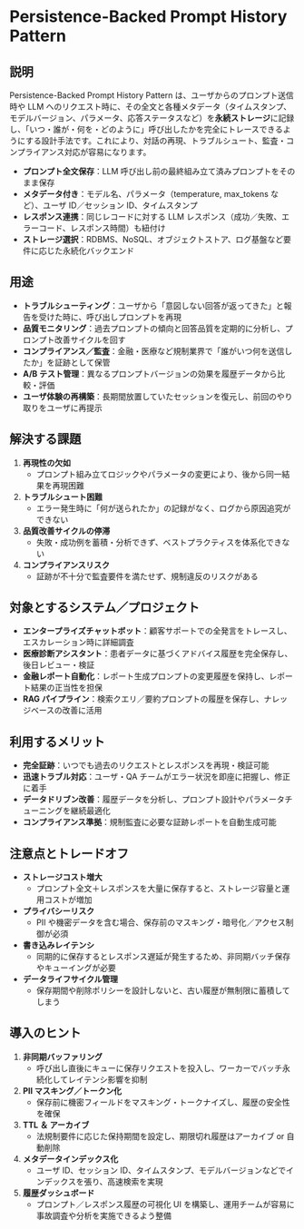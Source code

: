 # Persistence-Backed Prompt History Pattern

## 説明  
Persistence-Backed Prompt History Pattern は、ユーザからのプロンプト送信時や LLM へのリクエスト時に、その全文と各種メタデータ（タイムスタンプ、モデルバージョン、パラメータ、応答ステータスなど）を**永続ストレージ**に記録し、「いつ・誰が・何を・どのように」呼び出したかを完全にトレースできるようにする設計手法です。これにより、対話の再現、トラブルシュート、監査・コンプライアンス対応が容易になります。

- **プロンプト全文保存**：LLM 呼び出し前の最終組み立て済みプロンプトをそのまま保存  
- **メタデータ付き**：モデル名、パラメータ（temperature, max_tokens など）、ユーザ ID／セッション ID、タイムスタンプ  
- **レスポンス連携**：同じレコードに対する LLM レスポンス（成功／失敗、エラーコード、レスポンス時間）も紐付け  
- **ストレージ選択**：RDBMS、NoSQL、オブジェクトストア、ログ基盤など要件に応じた永続化バックエンド  

## 用途  
- **トラブルシューティング**：ユーザから「意図しない回答が返ってきた」と報告を受けた時に、呼び出しプロンプトを再現  
- **品質モニタリング**：過去プロンプトの傾向と回答品質を定期的に分析し、プロンプト改善サイクルを回す  
- **コンプライアンス／監査**：金融・医療など規制業界で「誰がいつ何を送信したか」を証跡として保管  
- **A/B テスト管理**：異なるプロンプトバージョンの効果を履歴データから比較・評価  
- **ユーザ体験の再構築**：長期間放置していたセッションを復元し、前回のやり取りをユーザに再提示  

## 解決する課題  
1. **再現性の欠如**  
   - プロンプト組み立てロジックやパラメータの変更により、後から同一結果を再現困難  
2. **トラブルシュート困難**  
   - エラー発生時に「何が送られたか」の記録がなく、ログから原因追究ができない  
3. **品質改善サイクルの停滞**  
   - 失敗・成功例を蓄積・分析できず、ベストプラクティスを体系化できない  
4. **コンプライアンスリスク**  
   - 証跡が不十分で監査要件を満たせず、規制違反のリスクがある  

## 対象とするシステム／プロジェクト  
- **エンタープライズチャットボット**：顧客サポートでの全発言をトレースし、エスカレーション時に詳細調査  
- **医療診断アシスタント**：患者データに基づくアドバイス履歴を完全保存し、後日レビュー・検証  
- **金融レポート自動化**：レポート生成プロンプトの変更履歴を保持し、レポート結果の正当性を担保  
- **RAG パイプライン**：検索クエリ／要約プロンプトの履歴を保存し、ナレッジベースの改善に活用  

## 利用するメリット  
- **完全証跡**：いつでも過去のリクエストとレスポンスを再現・検証可能  
- **迅速トラブル対応**：ユーザ・QA チームがエラー状況を即座に把握し、修正に着手  
- **データドリブン改善**：履歴データを分析し、プロンプト設計やパラメータチューニングを継続最適化  
- **コンプライアンス準拠**：規制監査に必要な証跡レポートを自動生成可能  

## 注意点とトレードオフ  
- **ストレージコスト増大**  
  - プロンプト全文＋レスポンスを大量に保存すると、ストレージ容量と運用コストが増加  
- **プライバシーリスク**  
  - PII や機密データを含む場合、保存前のマスキング・暗号化／アクセス制御が必須  
- **書き込みレイテンシ**  
  - 同期的に保存するとレスポンス遅延が発生するため、非同期バッチ保存やキューイングが必要  
- **データライフサイクル管理**  
  - 保存期間や削除ポリシーを設計しないと、古い履歴が無制限に蓄積してしまう  

## 導入のヒント  
1. **非同期バッファリング**  
   - 呼び出し直後にキューに保存リクエストを投入し、ワーカーでバッチ永続化してレイテンシ影響を抑制  
2. **PII マスキング／トークン化**  
   - 保存前に機密フィールドをマスキング・トークナイズし、履歴の安全性を確保  
3. **TTL ＆ アーカイブ**  
   - 法規制要件に応じた保持期間を設定し、期限切れ履歴はアーカイブ or 自動削除  
4. **メタデータインデックス化**  
   - ユーザ ID、セッション ID、タイムスタンプ、モデルバージョンなどでインデックスを張り、高速検索を実現  
5. **履歴ダッシュボード**  
   - プロンプト／レスポンス履歴の可視化 UI を構築し、運用チームが容易に事故調査や分析を実施できるよう整備  
